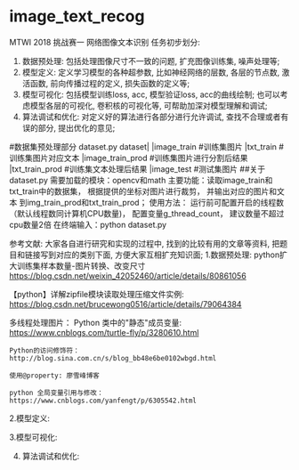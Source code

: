 # image_text_recog
MTWI 2018 挑战赛一 网络图像文本识别
任务初步划分:
1. 数据预处理: 包括处理图像尺寸不一致的问题, 扩充图像训练集, 噪声处理等;
2. 模型定义: 定义学习模型的各种超参数, 比如神经网络的层数, 各层的节点数, 激活函数, 前向传播过程的定义, 损失函数的定义等;
3. 模型可视化: 包括模型训练loss, acc, 模型验证loss, acc的曲线绘制; 也可以考虑模型各层的可视化, 卷积核的可视化等, 可帮助加深对模型理解和调试;
4. 算法调试和优化: 对定义好的算法进行各部分进行允许调试, 查找不合理或者有误的部分, 提出优化的意见;

#数据集预处理部分
dataset.py
dataset|
        |image_train        #训练集图片
        |txt_train          #训练集图片对应文本
        |image_train_prod   #训练集图片进行分割后结果
        |txt_train_prod     #训练集文本处理后结果
        |image_test         #测试集图片
##关于dataset.py
需要加载的模块：opencv和math
主要功能：读取image_train和txt_train中的数据集， 根据提供的坐标对图片进行裁剪， 并输出对应的图片和文本
到img_train_prod和txt_train_prod； 
使用方法：
运行前可配置开启的线程数（默认线程数同计算机CPU数量)， 配置变量g_thread_count， 建议数量不超过cpu数量2倍
在终端输入：python dataset.py

参考文献:
大家各自进行研究和实现的过程中, 找到的比较有用的文章等资料, 把题目和链接写到对应的类别下面, 方便大家互相扩充知识面;
1.数据预处理:
python扩大训练集样本数量-图片转换、改变尺寸 https://blog.csdn.net/weixin_42052460/article/details/80861056

【python】详解zipfile模块读取处理压缩文件实例: https://blog.csdn.net/brucewong0516/article/details/79064384

多线程处理图片：
    Python 类中的"静态"成员变量: https://www.cnblogs.com/turtle-fly/p/3280610.html

    Python的访问修饰符： http://blog.sina.com.cn/s/blog_bb48e6be0102wbgd.html

    使用@property: 廖雪峰博客

    python 全局变量引用与修改： https://www.cnblogs.com/yanfengt/p/6305542.html


2.模型定义:

3.模型可视化:

4. 算法调试和优化:






